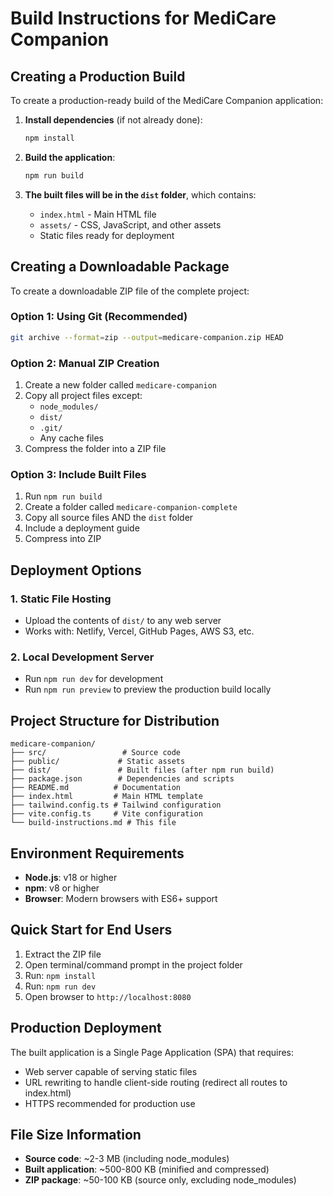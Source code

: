 
# Build Instructions for MediCare Companion

## Creating a Production Build

To create a production-ready build of the MediCare Companion application:

1. **Install dependencies** (if not already done):
   ```bash
   npm install
   ```

2. **Build the application**:
   ```bash
   npm run build
   ```

3. **The built files will be in the `dist` folder**, which contains:
   - `index.html` - Main HTML file
   - `assets/` - CSS, JavaScript, and other assets
   - Static files ready for deployment

## Creating a Downloadable Package

To create a downloadable ZIP file of the complete project:

### Option 1: Using Git (Recommended)
```bash
git archive --format=zip --output=medicare-companion.zip HEAD
```

### Option 2: Manual ZIP Creation
1. Create a new folder called `medicare-companion`
2. Copy all project files except:
   - `node_modules/`
   - `dist/`
   - `.git/`
   - Any cache files
3. Compress the folder into a ZIP file

### Option 3: Include Built Files
1. Run `npm run build`
2. Create a folder called `medicare-companion-complete`
3. Copy all source files AND the `dist` folder
4. Include a deployment guide
5. Compress into ZIP

## Deployment Options

### 1. Static File Hosting
- Upload the contents of `dist/` to any web server
- Works with: Netlify, Vercel, GitHub Pages, AWS S3, etc.

### 2. Local Development Server
- Run `npm run dev` for development
- Run `npm run preview` to preview the production build locally

## Project Structure for Distribution

```
medicare-companion/
├── src/                 # Source code
├── public/             # Static assets
├── dist/               # Built files (after npm run build)
├── package.json        # Dependencies and scripts
├── README.md          # Documentation
├── index.html         # Main HTML template
├── tailwind.config.ts # Tailwind configuration
├── vite.config.ts     # Vite configuration
└── build-instructions.md # This file
```

## Environment Requirements

- **Node.js**: v18 or higher
- **npm**: v8 or higher
- **Browser**: Modern browsers with ES6+ support

## Quick Start for End Users

1. Extract the ZIP file
2. Open terminal/command prompt in the project folder
3. Run: `npm install`
4. Run: `npm run dev`
5. Open browser to `http://localhost:8080`

## Production Deployment

The built application is a Single Page Application (SPA) that requires:
- Web server capable of serving static files
- URL rewriting to handle client-side routing (redirect all routes to index.html)
- HTTPS recommended for production use

## File Size Information

- **Source code**: ~2-3 MB (including node_modules)
- **Built application**: ~500-800 KB (minified and compressed)
- **ZIP package**: ~50-100 KB (source only, excluding node_modules)
